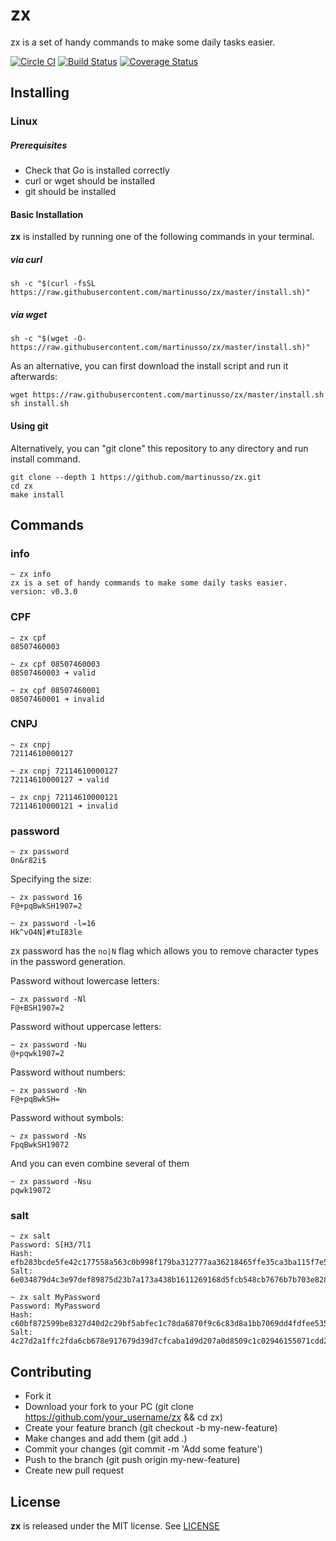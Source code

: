 # zx

zx is a set of handy commands to make some daily tasks easier.

[![Circle CI](https://circleci.com/gh/martinusso/zx/tree/master.svg?style=shield&circle-token=:circle-token)](https://circleci.com/gh/martinusso/zx/tree/master)
[![Build Status](https://travis-ci.org/martinusso/zx.svg?branch=master)](https://travis-ci.org/martinusso/zx)
[![Coverage Status](https://coveralls.io/repos/github/martinusso/zx/badge.svg?branch=master)](https://coveralls.io/github/martinusso/zx?branch=master)

## Installing

### Linux

##### Prerequisites

- Check that Go is installed correctly
- curl or wget should be installed
- git should be installed

#### Basic Installation

**zx** is installed by running one of the following commands in your terminal.

##### via curl

```
sh -c "$(curl -fsSL https://raw.githubusercontent.com/martinusso/zx/master/install.sh)"
```
##### via wget

```
sh -c "$(wget -O- https://raw.githubusercontent.com/martinusso/zx/master/install.sh)"
```

As an alternative, you can first download the install script and run it afterwards:

```
wget https://raw.githubusercontent.com/martinusso/zx/master/install.sh
sh install.sh
```

#### Using git

Alternatively, you can "git clone" this repository to any directory and run install command.

```
git clone --depth 1 https://github.com/martinusso/zx.git
cd zx
make install
```
## Commands

### info

```
~ zx info
zx is a set of handy commands to make some daily tasks easier.
version: v0.3.0
```

### CPF

```
~ zx cpf
08507460003
```

```
~ zx cpf 08507460003
08507460003 ➜ valid
```

```
~ zx cpf 08507460001
08507460001 ➜ invalid
```


### CNPJ

```
~ zx cnpj
72114610000127
```

```
~ zx cnpj 72114610000127
72114610000127 ➜ valid
```

```
~ zx cnpj 72114610000121
72114610000121 ➜ invalid
```

### password

```
~ zx password
0n&r82i$
```

Specifying the size:

```
~ zx password 16
F@+pqBwkSH1907=2

~ zx password -l=16
Hk^vO4N]#tuI83le
```

zx password has the `no|N` flag which allows you to remove character types in the password generation.

Password without lowercase letters:

```
~ zx password -Nl
F@+BSH1907=2
```

Password without uppercase letters:

```
~ zx password -Nu
@+pqwk1907=2
```

Password without numbers: 

```
~ zx password -Nn
F@+pqBwkSH=
```

Password without symbols:

```
~ zx password -Ns
FpqBwkSH19072
```

And you can even combine several of them

```
~ zx password -Nsu
pqwk19072
```

### salt

```
~ zx salt
Password: S[H3/7l1
Hash: efb283bcde5fe42c177558a563c0b998f179ba312777aa36218465ffe35ca3ba115f7e51cff736ca7a783b7d27be2ec072b80a2f6c817139ab2b32429a4fcd03
Salt: 6e034879d4c3e97def89875d23b7a173a438b1611269168d5fcb548cb7676b7b703e82887508bc1224732ef04373b45154760982bd90d7e40a4a5057dafd7c05
```

```
~ zx salt MyPassword       
Password: MyPassword
Hash: c60bf872599be8327d40d2c29bf5abfec1c78da6870f9c6c83d8a1bb7069dd4fdfee535b5a24d658a1ff085830385a9242ff7f5a51ad9e60542e4b661f582783
Salt: 4c27d2a1ffc2fda6cb678e917679d39d7cfcaba1d9d207a0d8509c1c02946155071cdd2515aec0fe266e05d84ce1b2d13dd85ad8db0764b55e8e4024e90f2771
```

## Contributing

- Fork it
- Download your fork to your PC (git clone https://github.com/your_username/zx && cd zx)
- Create your feature branch (git checkout -b my-new-feature)
- Make changes and add them (git add .)
- Commit your changes (git commit -m 'Add some feature')
- Push to the branch (git push origin my-new-feature)
- Create new pull request

## License

**zx** is released under the MIT license. See [LICENSE](https://github.com/martinusso/zx/blob/master/LICENSE)
